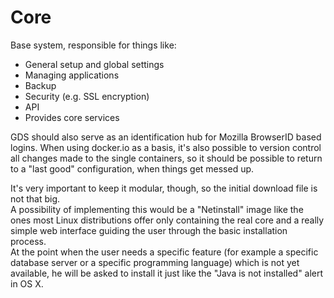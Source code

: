 # Core

Base system, responsible for things like:

- General setup and global settings
- Managing applications
- Backup
- Security (e.g. SSL encryption)
- API
- Provides core services

GDS should also serve as an identification hub for Mozilla BrowserID based logins. When using docker.io as a basis, it's also possible to version control all changes made to the single containers, so it should be possible to return to a "last good" configuration, when things get messed up.

It's very important to keep it modular, though, so the initial download file is not that big.  
A possibility of implementing this would be a "Netinstall" image like the ones most Linux distributions offer only containing the real core and a really simple web interface guiding the user through the basic installation process.  
At the point when the user needs a specific feature (for example a specific database server or a specific programming language) which is not yet available, he will be asked to install it just like the "Java is not installed" alert in OS X.